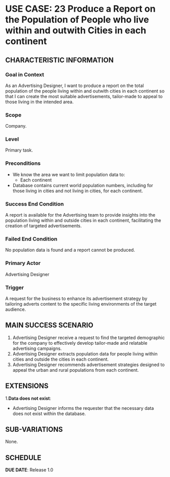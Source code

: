 # USE CASE: 23 Produce a Report on the Population of People who live within and outwith Cities in each continent

## CHARACTERISTIC INFORMATION

### Goal in Context

As an Advertising Designer, I want to produce a report on the total population of the people living within and outwith cities in each continent so that I can create the most suitable advertisements, tailor-made to appeal to those living in the intended area.

### Scope

Company.

### Level

Primary task.

### Preconditions

- We know the area we want to limit population data to:
    - Each continent
- Database contains current world population numbers, including for those living in cities and not living in cities, for each continent.

### Success End Condition

A report is available for the Advertising team to provide insights into the population living within and outside cities in each continent, facilitating the creation of targeted advertisements.

### Failed End Condition

No population data is found and a report cannot be produced.

### Primary Actor

Advertising Designer

### Trigger

A request for the business to enhance its advertisement strategy by tailoring adverts content to the specific living environments of the target audience. 

## MAIN SUCCESS SCENARIO

1. Advertising Designer receive a request to find the targeted demographic for the company to effectively develop tailor-made and relatable advertising campaigns.
2. Advertising Designer extracts population data for people living within cities and outside the cities in each continent. 
3. Advertising Designer recommends advertisement strategies designed to appeal the urban and rural populations from each continent.

## EXTENSIONS

1.**Data does not exist**:
  - Advertising Designer informs the requester that the necessary data does not exist within the database.

## SUB-VARIATIONS

None.

## SCHEDULE

**DUE DATE**: Release 1.0